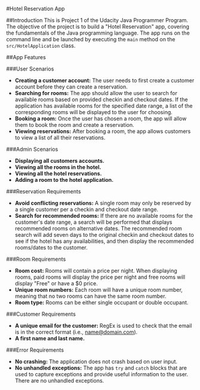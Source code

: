#Hotel Reservation App

##Introduction
This is Project 1 of the Udacity Java Programmer Program. The objective of the project is to build a "Hotel Reservation" app, covering the fundamentals of the Java programming language. The app runs on the command line and be launched by executing the `main` method on the `src/HotelApplication` class.

##App Features

###User Scenarios
- **Creating a customer account:** The user needs to first create a customer account before they can create a reservation.
- **Searching for rooms:** The app should allow the user to search for available rooms based on provided checkin and checkout dates. If the application has available rooms for the specified date range, a list of the corresponding rooms will be displayed to the user for choosing.
- **Booking a room:** Once the user has chosen a room, the app will allow them to book the room and create a reservation.
- **Viewing reservations:** After booking a room, the app allows customers to view a list of all their reservations.

###Admin Scenarios
- **Displaying all customers accounts.**
- **Viewing all the rooms in the hotel.**
- **Viewing all the hotel reservations.**
- **Adding a room to the hotel application.**

###Reservation Requirements
- **Avoid conflicting reservations:** A single room may only be reserved by a single customer per a checkin and checkout date range.
- **Search for recommended rooms:** If there are no available rooms for the customer's date range, a search will be performed that displays recommended rooms on alternative dates. The recommended room search will add seven days to the original checkin and checkout dates to see if the hotel has any availabilities, and then display the recommended rooms/dates to the customer.

###Room Requirements
- **Room cost:** Rooms will contain a price per night. When displaying rooms, paid rooms will display the price per night and free rooms will display "Free" or have a $0 price.
- **Unique room numbers:** Each room will have a unique room number, meaning that no two rooms can have the same room number.
- **Room type:** Rooms can be either single occupant or double occupant.

###Customer Requirements
- **A unique email for the customer:** RegEx is used to check that the email is in the correct format (i.e., name@domain.com).
- **A first name and last name.**

###Error Requirements
- **No crashing:** The application does not crash based on user input.
- **No unhandled exceptions:** The app has `try` and `catch` blocks that are used to capture exceptions and provide useful information to the user. There are no unhandled exceptions.
